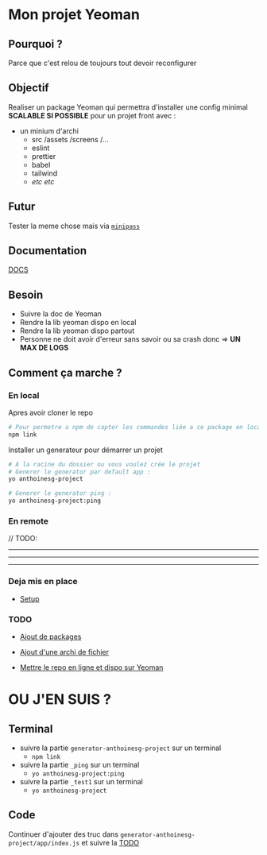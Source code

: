 # Mon projet Yeoman

## Pourquoi ?

Parce que c'est relou de toujours tout devoir reconfigurer

## Objectif

Realiser un package Yeoman qui permettra d'installer une config minimal **SCALABLE SI POSSIBLE** pour un projet front avec :

- un minium d'archi
  - src /assets /screens /...
  - eslint
  - prettier
  - babel
  - tailwind
  - _etc etc_

## Futur

Tester la meme chose mais via [`minipass`](https://www.npmjs.com/package/minipass)

## Documentation

[DOCS](./DOCS.md)

## Besoin

- Suivre la doc de Yeoman
- Rendre la lib yeoman dispo en local
- Rendre la lib yeoman dispo partout
- Personne ne doit avoir d'erreur sans savoir ou sa crash donc => **UN MAX DE LOGS**

## Comment ça marche ?

### En local

Apres avoir cloner le repo

```bash
# Pour permetre a npm de capter les commandes liée a ce package en local
npm link
```

Installer un generateur pour démarrer un projet

```bash
# A la racine du dossier ou vous voulez crée le projet
# Generer le generator par default app :
yo anthoinesg-project

# Generer le generator ping :
yo anthoinesg-project:ping
```

### En remote

// TODO:

---

---

---

### Deja mis en place

- [Setup](https://yeoman.io/authoring/)

### TODO

- [Ajout de packages](https://yeoman.io/authoring/dependencies)

- [Ajout d'une archi de fichier](https://yeoman.io/authoring/file-system)

- [Mettre le repo en ligne et dispo sur Yeoman](https://yeoman.io/generators/)

# OU J'EN SUIS ?

## Terminal

- suivre la partie `generator-anthoinesg-project` sur un terminal
  - `npm link`
- suivre la partie `_ping` sur un terminal
  - `yo anthoinesg-project:ping`
- suivre la partie `_test1` sur un terminal
  - `yo anthoinesg-project`

## Code

Continuer d'ajouter des truc dans `generator-anthoinesg-project/app/index.js` et suivre la [TODO](#todo)
